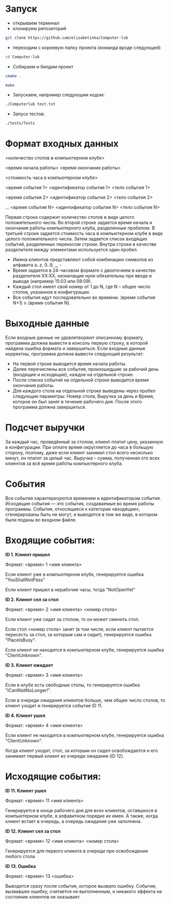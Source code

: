 # Запуск
- открываем терминал
- клонируем репозиторий
```bash
git clone https://github.com/elizabetinka/Computer-lub
```
- переходим с корневую папку проекта (команда вроде следующей)
```bash
cd Computer-lub
```
- Собираем и билдим проект
```bash
cmake .
```
```bash
make
```
- Запускаем, например следующим кодом:
```bash
./Computerlub test.txt 
```
- Запуск тестов:
```bash
./tests/Tests
```

# Формат входных данных
<количество столов в компьютерном клубе>

<время начала работы> <время окончания работы>

<стоимость часа в компьютерном клубе>

<время события 1> <идентификатор события 1> <тело события 1>

<время события 2> <идентификатор события 2> <тело события 2>

...
<время события N> <идентификатор события N> <тело события N>


Первая строка содержит количество столов в виде целого положительного числа.
Во второй строке задается время начала и окончания работы компьютерного клуба,
разделенные пробелом.
В третьей строке задается стоимость часа в компьютерном клубе в виде целого
положительного числа.
Затем задается список входящих событий, разделенных переносом строки. Внутри строки в
качестве разделителя между элементами используется один пробел.
- Имена клиентов представляют собой комбинацию символов из алфавита a..z, 0..9, _, -
- Время задается в 24-часовом формате с двоеточием в качестве разделителя XX:XX,
незначащие нули обязательны при вводе и выводе (например 15:03 или 08:09).
- Каждый стол имеет свой номер от 1 до N, где N – общее число столов, указанное в
конфигурации.
- Все события идут последовательно во времени. (время события N+1) ≥ (время события N).

# Выходные данные
Если входные данные не удовлетворяют описанному формату, программа должна вывести в
консоль первую строку, в которой найдена ошибка формата и завершиться.
Если входные данные корректны, программа должна вывести следующий результат:
- На первой строке выводится время начала работы.
- Далее перечислены все события, произошедшие за рабочий день (входящие и
исходящие), каждое на отдельной строке.
- После списка событий на отдельной строке выводится время окончания работы.
- Для каждого стола на отдельной строке выведены через пробел следующие
параметры: Номер стола, Выручка за день и Время, которое он был занят в течение
рабочего дня.
После этого программа должна завершиться.

# Подсчет выручки
За каждый час, проведённый за столом, клиент платит цену, указанную в конфигурации. При
оплате время округляется до часа в большую сторону, поэтому, даже если клиент занимал
стол всего несколько минут, он платит за целый час. Выручка – сумма, полученная ото всех
клиентов за всё время работы компьютерного клуба.

# События
Все события характеризуются временем и идентификатором события. Исходящие события —
это события, создаваемые во время работы программы. События, относящиеся к категории
«входящие», сгенерированы быть не могут, и выводятся в том же виде, в котором были
поданы во входном файле.


# Входящие события:
**ID 1. Клиент пришел**

Формат: <время> 1 <имя клиента>

Если клиент уже в компьютерном клубе, генерируется ошибка "YouShallNotPass"

Если клиент пришел в нерабочие часы, тогда "NotOpenYet"

**ID 2. Клиент сел за стол**

Формат: <время> 2 <имя клиента> <номер стола>

Если клиент уже сидит за столом, то он может сменить стол.

Если стол <номер стола> занят (в том числе, если клиент пытается пересесть за стол, за
которым сам и сидит), генерируется ошибка "PlaceIsBusy".

Если клиент не находится в компьютерном клубе, генерируется ошибка "ClientUnknown".

**ID 3. Клиент ожидает**

Формат: <время> 3 <имя клиента>

Если в клубе есть свободные столы, то генерируется ошибка "ICanWaitNoLonger!".

Если в очереди ожидания клиентов больше, чем общее число столов, то клиент уходит и
генерируется событие ID 11.

**ID 4. Клиент ушел**

Формат: <время> 4 <имя клиента>

Если клиент не находится в компьютерном клубе, генерируется ошибка "ClientUnknown".

Когда клиент уходит, стол, за которым он сидел освобождается и его занимает первый клиент
из очереди ожидания (ID 12).

# Исходящие события:
**ID 11. Клиент ушел**

Формат: <время> 11 <имя клиента>

Генерируется в конце рабочего дня для всех клиентов, оставшихся в компьютерном клубе, в
алфавитном порядке их имен. А также, когда клиент встает в очередь, а очередь ожидания
уже заполнена.

**ID 12. Клиент сел за стол**

Формат: <время> 12 <имя клиента> <номер стола>

Генерируется для первого клиента в очереди при освобождении любого стола

**ID 13. Ошибка**

Формат: <время> 13 <ошибка>

Выводится сразу после события, которое вызвало ошибку. Событие, вызвавшее ошибку,
считается не выполненным, и никакого эффекта на состояние клиентов не оказывает.